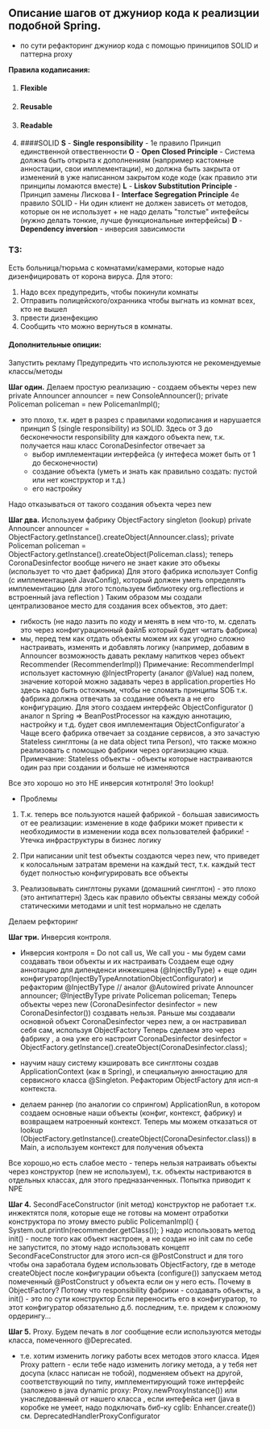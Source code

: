 ## Описание шагов от джуниор кода к реализции подобной Spring.

- по сути рефакторинг джуниор кода с помощью приниципов SOLID и паттерна proxy

**Правила кодаписания:**
1. #### Flexible
2. #### Reusable
3. #### Readable
4. ####SOLID
**S** - **Single responsibility** - 1е правило Принцип единственной отвественности
**O** - **Open Closed Principle** - Система должна быть открыта к дополнениям (напрример кастомные анностации, свои имплементации), 
но должна быть закрыта от изменений в уже написанном закрытом коде коде
(как правило эти принципы ломаются вместе)
**L** - **Liskov Substitution Principle** - Принцип замены Лискова
**I** -  **Interface Segregation Principle** 4е правило SOLID - Ни один клиент не должен зависеть от методов, которые он не использует + не надо делать "толстые" интефейсы (нужно делать тонкие, лучше функциональные интерфейсы)
**D** - **Dependency inversion**   - инверсия зависимости


### ТЗ:
Есть больница/тюрьма с комнатами/камерами, которые надо дизенфицировать от корона вируса. Для этого:
1. Надо всех предупредить, чтобы покинули комнаты
2. Отправить полицейского/охранника чтобы выгнать из комнат всех, кто не вышел
3. првести дизенфекцию
4. Сообщить что можно вернуться в комнаты.

#### Дополнительные опиции:
Запустить рекламу
Предупредить что используются не рекомендуемые классы/методы

**Шаг один.** Делаем простую реализацию - создаем объекты через new
private Announcer announcer = new ConsoleAnnouncer();
private Policeman policeman = new PolicemanImpl();
- это плохо, т.к. идет в разрез с правилами кодописания и нарушается принцип S (single responsibility) из SOLID.
  Здесь от 3 до бесконечности responsibility для каждого объекта new, 
  т.к. получается наш класс CoronaDesinfector отвечает за
  - выбор имплементации интерфейса (у интефеса может быть от 1 до бесконечности)
  - создание объекта (уметь и знать как правильно создать: пустой или нет конструктор и т.д.)
  - его настройку
    
Надо отказываться от такого создания объекта через new

**Шаг два.** Используем фабрику  ObjectFactory singleton (lookup)
private Announcer announcer = ObjectFactory.getInstance().createObject(Announcer.class);
private Policeman policeman = ObjectFactory.getInstance().createObject(Policeman.class);
теперь CoronaDesinfector вообще ничего не знает какие это объекы (использует то что дает фабрика)
Для этого фабрика использует Config (с имплементацией JavaConfig), который должен уметь определять имплементацию
(для этого тспользуем библиотеку org.reflections и встроенный java reflection )
Таким образом мы создали централизованое место для создания всех объектов, это дает:
- гибкость (не надо лазить по коду и менять в нем что-то, м. сделать это через конфигурационный файлБ который будет читать фабрика)
- мы, перед тем как отдать объекты можем их как угодно сложно настраивать, изменять и добавлять логику 
  (например, добавим в Announcer возможность давать рекламу напитков через объект Recommender (RecommenderImpl))
  Примечание: RecommenderImpl использует кастомную @InjectProperty (аналог @Value) над полем,
  значение которой можно задавать через в application.properties
  Но здесь надо быть остожным, чтобы не сломать принципы SOБ т.к. фабрика должна отвечать за создание объекта
  а не его конфигурацию. Для этого создаем интерфейс ObjectConfigurator () аналог n Spring => BeanPostProcessor
  на каждую аннотацию, настройку и т.д. будет своя имплементация ObjectConfigurator`а
  Чаще всего фабрика отвечает за создание сервисов, а это зачастую Stateless синглтоны (а не data object типа Person),
  что также можно реализовать с помощью фабрики через организацию кэша.
  Примечание: Stateless объекты - объекты которые настраиваются один раз при создании и больше не изменяются
  
Все это хорошо но это НЕ инверсия котнтроля! Это lookup!
- Проблемы
1. Т.к. теперь все пользуются нашей фабрикой - большая зависимость от ее реализации: изменение в коде фабрики
 может привести к необходимости в изменении кода всех пользователей фабрики! - Утечка инфраструктуры в бизнес логику
2. При написании unit test объекты создаются через new, что приведет к колосальным затратам времени на каждый тест, 
   т.к. каждый тест будет полностью конфигурировать все объекты
   
3. Реализовывать синглтоны руками (домашний синглтон) - это плохо (это антипаттерн) 
   Здесь как правило объекты связаны между собой статическими методами и unit test нормально не сделать
   
Делаем рефкторинг

**Шаг три.** Инверсия контроля.
- Инверсия контроля = Do not call us, We call you - мы будем сами создавать твои объекты и их настраивать
Создаем еще одну аннотацию для дипенденси инжекшена (@InjectByType) + еще один конфигуратор(InjectByTypeAnnotationObjectConfigurator) и рефакторим
@InjectByType // аналог  @Autowired
private Announcer announcer;
@InjectByType
private Policeman policeman;
Теперь объекты через new (CoronaDesinfector desinfector = new CoronaDesinfector()) создавать нельзя. 
Раньше мы создавали основной объект CoronaDesinfector через new, а он настравивал себя сам, используя ObjectFactory
Теперь сделаем это через фабрику , а она уже его настроит 
CoronaDesinfector desinfector = ObjectFactory.getInstance().createObject(CoronaDesinfector.class);

-  научим нашу систему кэшировать все синглтоны создав ApplicationContext (как в Spring), 
   и специальную анностацию для сервисного класса @Singleton. Рефакторим ObjectFactory для исп-я контекста.
    
- делаем раннер (по аналогии со спрингом) ApplicationRun, 
  в котором создаем основные наши объекты (конфиг, контекст, фабрику) и возвращаем натроенный контекст.
Теперь мы можем отказаться от lookup (ObjectFactory.getInstance().createObject(CoronaDesinfector.class)) в Main,
  а используем контекст для получения объекта
  
Все хорошо,но есть слабое место - теперь нельзя натраивать объекты через конструктор (new не используем),
т.к. объекты настриваются в отдельных классах, для этого предназанченных. Попытка приводит к NPE

**Шаг 4.** SecondFaceConstructor (init метод)
конструктор не работает т.к. инжектятся поля, которые еще не готовы на момент отработки конструктора
по этому вместо
public PolicemanImpl() {
System.out.println(recommender.getClass());
}
надо использовать метод init() - после того как объект настроен, а не создан
но init сам по себе не запустится, по этому надо использовать концепт SecondFaceConstructor 
для этого исп-ся @PostConstruct и для того чтобы она заработала будем использовать
ObjectFactory, где в методе createObject после конфигурации объекта (configure()) запускаем метод
помеченный @PostConstruct у объекта если он у него есть.
Почему в ObjectFactory? Потому что responsibility фабрики - создавать объекты, а init() - это по сути конструктор
Если переносить его в конфигуратор, то этот конфигуратор обязательно д.б. последним, т.е. придем к 
сложному ордерингу...

**Шаг 5.** Proxy.
Будем печать в лог сообщение если используются методы класса, помеченного @Deprecated.
- т.е. хотим изменить логику работы всех методов этого класса.
Идея Proxy pattern - если тебе надо изменить логику метода, а у тебя нет досупа (класс написан не тобой),
  подменяем объект на другой, соответствующий по типу,
  имплементирующий тоже интерфейс (заложено в java dynamic proxy: Proxy.newProxyInstance()) или 
  унаследованный от нашего класса , если интефейса нет (java в коробке не умеет, надо подключать биб-ку cglib: Enhancer.create())
  см. DeprecatedHandlerProxyConfigurator